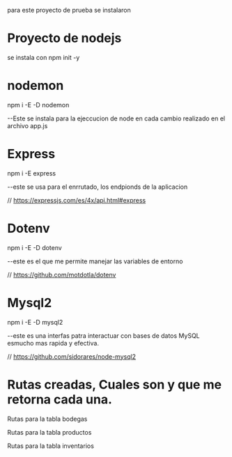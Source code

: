 para este proyecto de prueba se instalaron 
# Proyecto de nodejs
se instala con npm init -y


# nodemon
npm i -E -D nodemon

--Este se instala para la ejeccucion de node en cada cambio realizado en el archivo app.js

# Express
npm i -E express

--este se usa para el enrrutado, los endpionds de la aplicacion

// https://expressjs.com/es/4x/api.html#express

# Dotenv

npm i -E -D dotenv

--este es el que me permite manejar las variables de entorno

// https://github.com/motdotla/dotenv

# Mysql2
npm i -E -D mysql2

--este es una interfas patra interactuar con bases de datos MySQL esmucho mas rapida y efectiva.

// https://github.com/sidorares/node-mysql2

# Rutas creadas, Cuales son y que me retorna cada una.

Rutas para la tabla bodegas 


Rutas para la tabla productos


Rutas para la tabla inventarios 

